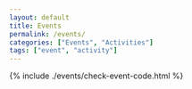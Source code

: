 ```yaml
---
layout: default
title: Events
permalink: /events/
categories: ["Events", "Activities"]
tags: ["event", "activity"]
---
```


{% include ./events/check-event-code.html %}


